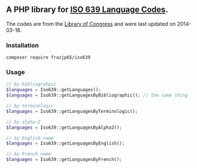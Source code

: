 ## A PHP library for [ISO 639 Language Codes](http://www.infoterm.info/standardization/ISO_639.php).

The codes are from the [Library of Congress](https://www.loc.gov/standards/iso639-2/ISO-639-2_utf-8.txt) and were last updated on 2014-03-18.

### Installation

`composer require frazjp65/iso639`

### Usage

```php
// by bibliograhpic
$languages = Iso639::getLanguages();
$languages = Iso639::getLanguagesByBibliographic(); // the same thing

// by terminologic
$languages = Iso639::getLanguagesByTerminologic();

// by alpha-2
$languages = Iso639::getLanguagesByAlpha2();

// by English name
$languages = Iso639::getLanguagesByEnglish();

// by French name
$languages = Iso639::getLanguagesByFrench();
```
